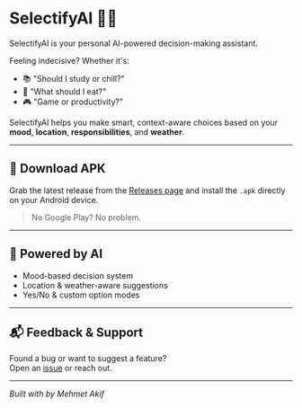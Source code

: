 # SelectifyAI 🤖🎲

SelectifyAI is your personal AI-powered decision-making assistant.

Feeling indecisive? Whether it's:
- 📚 "Should I study or chill?"
- 🍔 "What should I eat?"
- 🎮 "Game or productivity?"

SelectifyAI helps you make smart, context-aware choices based on your **mood**, **location**, **responsibilities**, and **weather**.

---

## 📲 Download APK
Grab the latest release from the [Releases page](https://github.com/Mehmet-Akif-irtemek/SelectifyAi/releases) and install the `.apk` directly on your Android device.

> No Google Play? No problem.

---

## 🧠 Powered by AI
- Mood-based decision system
- Location & weather-aware suggestions
- Yes/No & custom option modes

---

## 📬 Feedback & Support
Found a bug or want to suggest a feature?  
Open an [issue](https://github.com/Mehmet-Akif-irtemek/SelectifyAi/issues) or reach out.

---

*Built with by Mehmet Akif*
